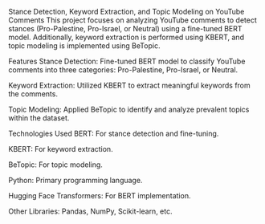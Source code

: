 Stance Detection, Keyword Extraction, and Topic Modeling on YouTube Comments
This project focuses on analyzing YouTube comments to detect stances (Pro-Palestine, Pro-Israel, or Neutral) using a fine-tuned BERT model. Additionally, keyword extraction is performed using KBERT, and topic modeling is implemented using BeTopic.

Features
Stance Detection: Fine-tuned BERT model to classify YouTube comments into three categories: Pro-Palestine, Pro-Israel, or Neutral.

Keyword Extraction: Utilized KBERT to extract meaningful keywords from the comments.

Topic Modeling: Applied BeTopic to identify and analyze prevalent topics within the dataset.

Technologies Used
BERT: For stance detection and fine-tuning.

KBERT: For keyword extraction.

BeTopic: For topic modeling.

Python: Primary programming language.

Hugging Face Transformers: For BERT implementation.

Other Libraries: Pandas, NumPy, Scikit-learn, etc.
